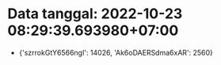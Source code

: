 # Data tanggal: 2022-10-23 08:29:39.693980+07:00

* {'szrrokGtY6566ngI': 14026, 'Ak6oDAERSdma6xAR': 2560}
